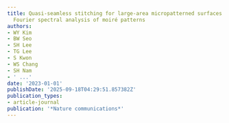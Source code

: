 ```yaml
---
title: Quasi-seamless stitching for large-area micropatterned surfaces enabled by
  Fourier spectral analysis of moiré patterns
authors:
- WY Kim
- BW Seo
- SH Lee
- TG Lee
- S Kwon
- WS Chang
- SH Nam
- ' ...'
date: '2023-01-01'
publishDate: '2025-09-18T04:29:51.857382Z'
publication_types:
- article-journal
publication: '*Nature communications*'
---
```

